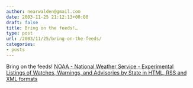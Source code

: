 ```yaml
---
author: nearwalden@gmail.com
date: 2003-11-25 21:12:13+00:00
draft: false
title: Bring on the feeds!…
type: post
url: /2003/11/25/bring-on-the-feeds/
categories:
- posts
---
```


Bring on the feeds!  [NOAA - National Weather Service - Experimental Listings of Watches, Warnings,
and Advisories
by State in HTML, RSS and XML formats](//weather.gov/alerts/')



